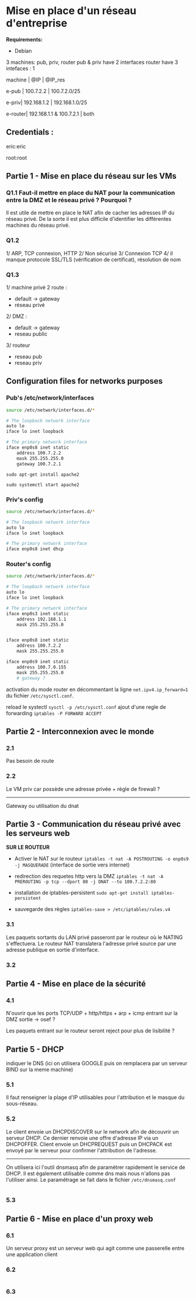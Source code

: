 # Mise en place d'un réseau d'entreprise
**Requirements:**
- Debian

3 machines:
pub, priv, router
pub & priv have 2 interfaces
router have 3 intefaces : 
1 


machine | @IP | @IP_res

e-pub | 100.7.2.2 | 100.7.2.0/25

e-priv| 192.168.1.2 | 192.168.1.0/25

e-router| 192.168.1.1 & 100.7.2.1 | both


## Credentials :
eric:eric

root:root

## Partie 1 - Mise en place du réseau sur les VMs
### Q1.1 Faut-il mettre en place du NAT pour la communication entre la DMZ et le réseau privé ? Pourquoi ?
Il est utile de mettre en place le NAT afin de cacher les adresses IP du réseau privé. De la sorte il est plus difficile d'identifier les différentes machines du réseau privé.

### Q1.2
1/ ARP, TCP connexion, HTTP 
2/ Non sécurisé
3/ Connexion TCP
4/ il manque protocole SSL/TLS (vérification de certificat), résolution de nom 

### Q1.3
1/ machine privé 2 route :
- default -> gateway
- réseau privé

2/ DMZ : 
- default -> gateway
- reseau public

3/ routeur
- reseau pub
- reseau priv


## Configuration files for networks purposes
### Pub's /etc/network/interfaces
```bash
source /etc/network/interfaces.d/*

# The loopback network interface
auto lo
iface lo inet loopback

# The primary network interface
iface enp0s8 inet static
    address 100.7.2.2
    mask 255.255.255.0
    gateway 100.7.2.1
```

`sudo apt-get install apache2`

`sudo systemctl start apache2`

### Priv's config
```bash
source /etc/network/interfaces.d/*

# The loopback network interface
auto lo
iface lo inet loopback

# The primary network interface
iface enp0s8 inet dhcp

```
### Router's config
```bash
source /etc/network/interfaces.d/*

# The loopback network interface
auto lo
iface lo inet loopback

# The primary network interface
iface enp0s3 inet static
    address 192.168.1.1
    mask 255.255.255.0


iface enp0s8 inet static
    address 100.7.2.2
    mask 255.255.255.0

iface enp0s9 inet static
    address 100.7.0.155
    mask 255.255.255.0
    # gateway ?
```

activation du mode router en décommentant la ligne `net.ipv4.ip_forward=1 ` du fichier `/etc/sysctl.conf`.

reload le systectl `sysctl -p /etc/sysctl.conf`
ajout d'une regle de forwarding `iptables -P FORWARD ACCEPT`

## Partie 2 - Interconnexion avec le monde 

### 2.1 
Pas besoin de route
### 2.2 
Le VM priv car possède une adresse privée + règle de firewall ?

---
Gateway ou utilisation du dnat

## Partie 3 - Communication du réseau privé avec les serveurs web
**SUR LE ROUTEUR**

- Activer le NAT sur le routeur `iptables -t nat -A POSTROUTING -o enp0s9 -j MASQUERADE` (interface de sortie vers internet)

- redirection des requetes http vers la DMZ `iptables -t nat -A PREROUTING -p tcp --dport 80 -j DNAT --to 100.7.2.2:80`

- installation de iptables-persistent `sudo apt-get install iptables-persistent`
- sauvegarde des règles `iptables-save > /etc/iptables/rules.v4`

### 3.1
Les paquets sortants du LAN privé passeront par le routeur où le NATING s'effectuera. Le routeur NAT translatera l'adresse privé source par une adresse publique en sortie d'interface. 
### 3.2 

## Partie 4 - Mise en place de la sécurité
### 4.1
N'ouvrir que les ports TCP/UDP + http/https + arp + icmp entrant sur la DMZ
sortie -> osef ?

Les paquets entrant sur le routeur seront reject pour plus de lisibilité ?

## Partie 5 - DHCP
indiquer le DNS (ici on utilisera GOOGLE puis on remplacera par un serveur BIND sur la meme machine)
### 5.1
Il faut renseigner la plage d'IP utilisables pour l'attribution et le masque du sous-réseau.

### 5.2
Le client envoie un DHCPDISCOVER sur le network afin de découvrir un serveur DHCP.
Ce dernier renvoie une offre d'adresse IP via un DHCPOFFER.
Client envoie un DHCPREQUEST
puis un DHCPACK est envoyé par le serveur pour confirmer l'attribution de l'adresse.

---

On utilisera ici l'outil dnsmasq afin de paramétrer rapidement le service de DHCP. Il est également utilisable comme dns mais nous n'allons pas l'utiliser ainsi.
Le paramétrage se fait dans le fichier `/etc/dnsmasq.conf`
```bash

```

### 5.3

## Partie 6 - Mise en place d'un proxy web
### 6.1 
Un serveur proxy est un serveur web qui agit comme une passerelle entre une application client

### 6.2
```

```

### 6.3


